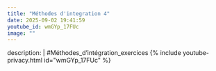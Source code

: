 ```yaml
---
title: "Méthodes d'integration 4"
date: 2025-09-02 19:41:59 
youtube_id: wmGYp_17FUc
image: ""
---
```

description: |
  #Méthodes_d’intégration_exercices
{% include youtube-privacy.html id="wmGYp_17FUc" %}
